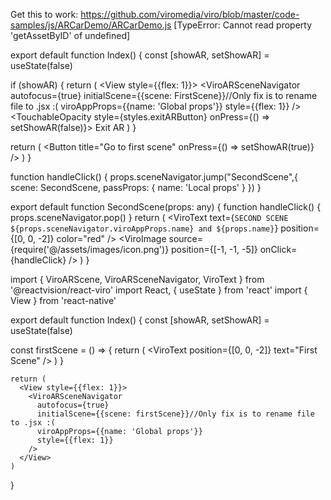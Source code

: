 Get this to work: https://github.com/viromedia/viro/blob/master/code-samples/js/ARCarDemo/ARCarDemo.js
[TypeError: Cannot read property 'getAssetByID' of undefined] 

export default function Index() {
  const [showAR, setShowAR] = useState(false)

  if (showAR) {
    return (
      <View style={{flex: 1}}>
        <ViroARSceneNavigator
          autofocus={true}
          initialScene={{scene: FirstScene}}//Only fix is to rename file to .jsx :(
          viroAppProps={{name: 'Global props'}}
          style={{flex: 1}}
        />
        <TouchableOpacity style={styles.exitARButton} onPress={() => setShowAR(false)}>
          <Text>Exit AR</Text>
        </TouchableOpacity>
      </View>
    )
  }

  return (
    <View style={styles.container}>
      <Button title="Go to first scene" onPress={() => setShowAR(true)} />
    </View>
  )
}

function handleClick() {
    props.sceneNavigator.jump("SecondScene",{ 
        scene: SecondScene,
        passProps: {
            name: 'Local props'
        }
    })
}

export default function SecondScene(props: any) {
  function handleClick() {
    props.sceneNavigator.pop()
  }
  return (
    <ViroARScene>
      <ViroText text={`SECOND SCENE ${props.sceneNavigator.viroAppProps.name} and ${props.name}`} position={[0, 0, -2]} color="red"  />
      <ViroImage source={require('@/assets/images/icon.png')} position={[-1, -1, -5]} onClick={handleClick} />
    </ViroARScene>
  )
}


import { ViroARScene, ViroARSceneNavigator, ViroText } from '@reactvision/react-viro'
import React, { useState } from 'react'
import { View } from 'react-native'

export default function Index() {
  const [showAR, setShowAR] = useState(false)

  const firstScene = () => {
    return (
      <ViroARScene>
        <ViroText position={[0, 0, -2]} text="First Scene" />
      </ViroARScene>
    )
  }

    return (
      <View style={{flex: 1}}>
        <ViroARSceneNavigator
          autofocus={true}
          initialScene={{scene: firstScene}}//Only fix is to rename file to .jsx :(
          viroAppProps={{name: 'Global props'}}
          style={{flex: 1}}
        />
      </View>
    )
  

}


